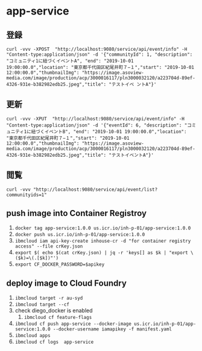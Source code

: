 # app-service



## 登録
`curl -vvv -XPOST  "http://localhost:9080/service/api/event/info" -H "Content-type:application/json" -d '{"communityId": 1, "description": "コミュニティ1に紐づくイベントA", "end": "2019-10-01 19:00:00.0","location": "東京都千代田区紀尾井町７−１","start": "2019-10-01 12:00:00.0","thumbnailImg": "https://image.asoview-media.com/image/production/acp/3000016117/pln3000032120/a223704d-89ef-4326-931e-b382982edb25.jpeg","title": "テストイベ ントA"}'`

## 更新
`curl -vvv -XPUT  "http://localhost:9080/service/api/event/info" -H "Content-type:application/json" -d '{"eventId": 6, "description": "コミュニティ1に紐づくイベントB", "end": "2019-10-01 19:00:00.0","location": "東京都千代田区紀尾井町７−１","start": "2019-10-01 12:00:00.0","thumbnailImg": "https://image.asoview-media.com/image/production/acp/3000016117/pln3000032120/a223704d-89ef-4326-931e-b382982edb25.jpeg","title": "テストイベントA"}'`

## 閲覧
`curl -vvv "http://localhost:9080/service/api/event/list?communityids=1"`




## push image into Container Registroy
1. `docker tag app-service:1.0.0 us.icr.io/inh-p-01/app-service:1.0.0`
2. `docker push us.icr.io/inh-p-01/app-service:1.0.0`
3. `ibmcloud iam api-key-create inhouse-cr -d "for container registry access" --file crKey.json`
4. `export $( echo $(cat crKey.json) | jq -r 'keys[] as $k | "export \($k)=\(.[$k])"')`
5. `export CF_DOCKER_PASSWORD=$apikey`

## deploy image to Cloud Foundry
1. `ibmcloud target -r au-syd`
2. `ibmcloud target --cf`
3. check diego_docker is enabled
   1. `ibmcloud cf feature-flags`
5. `ibmcloud cf push app-service --docker-image us.icr.io/inh-p-01/app-service:1.0.0 --docker-username iamapikey -f manifest.yaml`
6. `ibmcloud apps`
7. `ibmcloud cf logs  app-service`